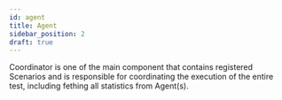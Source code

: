 ```yaml
---
id: agent
title: Agent
sidebar_position: 2
draft: true
---
```


Coordinator is one of the main component that contains registered Scenarios and is responsible for coordinating the execution of the entire test, including fething all statistics from Agent(s).